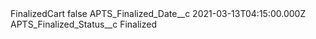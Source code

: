 <?xml version="1.0" encoding="UTF-8"?>
<CustomMetadata xmlns="http://soap.sforce.com/2006/04/metadata" xmlns:xsi="http://www.w3.org/2001/XMLSchema-instance" xmlns:xsd="http://www.w3.org/2001/XMLSchema">
    <label>FinalizedCart</label>
    <protected>false</protected>
    <values>
        <field>APTS_Finalized_Date__c</field>
        <value xsi:type="xsd:dateTime">2021-03-13T04:15:00.000Z</value>
    </values>
    <values>
        <field>APTS_Finalized_Status__c</field>
        <value xsi:type="xsd:string">Finalized</value>
    </values>
</CustomMetadata>
